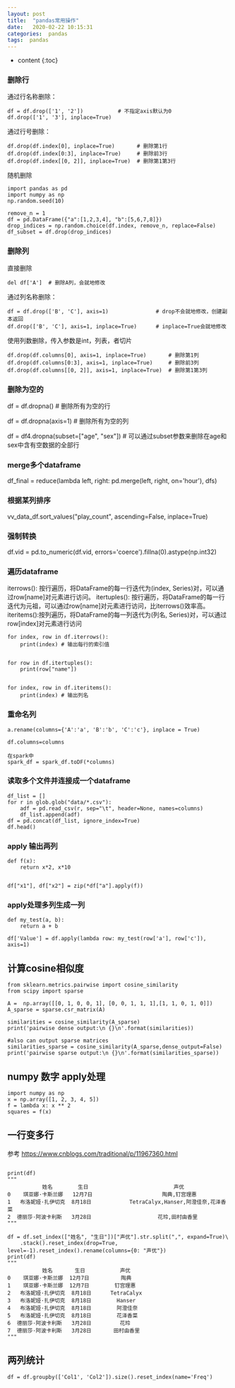 ```yaml
---
layout: post
title:  "pandas常用操作"
date:   2020-02-22 10:15:31
categories:  pandas
tags:  pandas
---
```


* content
{:toc}


### 删除行

通过行名称删除：

```
df = df.drop(['1', '2'])           # 不指定axis默认为0
df.drop(['1', '3'], inplace=True)
```

通过行号删除：

```
df.drop(df.index[0], inplace=True)       # 删除第1行
df.drop(df.index[0:3], inplace=True)     # 删除前3行
df.drop(df.index[[0, 2]], inplace=True)  # 删除第1第3行
```

随机删除

```
import pandas as pd
import numpy as np
np.random.seed(10)

remove_n = 1
df = pd.DataFrame({"a":[1,2,3,4], "b":[5,6,7,8]})
drop_indices = np.random.choice(df.index, remove_n, replace=False)
df_subset = df.drop(drop_indices)
```


### 删除列

直接删除

```
del df['A']  # 删除A列，会就地修改

```

通过列名称删除：

```
df = df.drop(['B', 'C'], axis=1)               # drop不会就地修改，创建副本返回
df.drop(['B', 'C'], axis=1, inplace=True)      # inplace=True会就地修改
```

使用列数删除，传入参数是int，列表，者切片

```
df.drop(df.columns[0], axis=1, inplace=True)       # 删除第1列
df.drop(df.columns[0:3], axis=1, inplace=True)     # 删除前3列
df.drop(df.columns[[0, 2]], axis=1, inplace=True)  # 删除第1第3列
```


### 删除为空的

df = df.dropna()  # 删除所有为空的行

df = df.dropna(axis=1)  # 删除所有为空的列

df = df4.dropna(subset=["age", "sex"])  # 可以通过subset参数来删除在age和sex中含有空数据的全部行


### merge多个dataframe

df_final = reduce(lambda left, right: pd.merge(left, right, on='hour'), dfs)


### 根据某列排序

vv_data_df.sort_values("play_count", ascending=False, inplace=True)


### 强制转换

df.vid = pd.to_numeric(df.vid, errors='coerce').fillna(0).astype(np.int32)


### 遍历dataframe

iterrows(): 按行遍历，将DataFrame的每一行迭代为(index, Series)对，可以通过row[name]对元素进行访问。
itertuples(): 按行遍历，将DataFrame的每一行迭代为元祖，可以通过row[name]对元素进行访问，比iterrows()效率高。
iteritems():按列遍历，将DataFrame的每一列迭代为(列名, Series)对，可以通过row[index]对元素进行访问

```
for index, row in df.iterrows():
    print(index) # 输出每行的索引值


for row in df.itertuples():
    print(row["name"])


for index, row in df.iteritems():
    print(index) # 输出列名
```

### 重命名列

```
a.rename(columns={'A':'a', 'B':'b', 'C':'c'}, inplace = True)

df.columns=columns

在spark中
spark_df = spark_df.toDF(*columns)

```


### 读取多个文件并连接成一个dataframe

```
df_list = []
for r in glob.glob("data/*.csv"):
    adf = pd.read_csv(r, sep="\t", header=None, names=columns)
    df_list.append(adf)
df = pd.concat(df_list, ignore_index=True)
df.head()

```


### apply 输出两列

```
def f(x):
    return x*2, x*10


df["x1"], df["x2"] = zip(*df["a"].apply(f))
```

### apply处理多列生成一列

```
def my_test(a, b):
    return a + b

df['Value'] = df.apply(lambda row: my_test(row['a'], row['c']), axis=1)
```


## 计算cosine相似度

```
from sklearn.metrics.pairwise import cosine_similarity
from scipy import sparse

A =  np.array([[0, 1, 0, 0, 1], [0, 0, 1, 1, 1],[1, 1, 0, 1, 0]])
A_sparse = sparse.csr_matrix(A)

similarities = cosine_similarity(A_sparse)
print('pairwise dense output:\n {}\n'.format(similarities))

#also can output sparse matrices
similarities_sparse = cosine_similarity(A_sparse,dense_output=False)
print('pairwise sparse output:\n {}\n'.format(similarities_sparse))
```


## numpy 数字 apply处理

```
import numpy as np
x = np.array([1, 2, 3, 4, 5])
f = lambda x: x ** 2
squares = f(x)
```


## 一行变多行

参考 https://www.cnblogs.com/traditional/p/11967360.html


```

print(df)
"""
           姓名        生日                           声优
0    琪亚娜·卡斯兰娜   12月7日                      陶典,钉宫理惠
1   布洛妮娅·扎伊切克  8月18日            TetraCalyx,Hanser,阿澄佳奈,花泽香菜
2  德丽莎·阿波卡利斯   3月28日                     花玲,田村由香里
"""

df = df.set_index(["姓名", "生日"])["声优"].str.split(",", expand=True)\
    .stack().reset_index(drop=True, level=-1).reset_index().rename(columns={0: "声优"})
print(df)
"""
           姓名       生日           声优
0    琪亚娜·卡斯兰娜  12月7日          陶典
1    琪亚娜·卡斯兰娜  12月7日        钉宫理惠
2   布洛妮娅·扎伊切克  8月18日      TetraCalyx
3   布洛妮娅·扎伊切克  8月18日        Hanser
4   布洛妮娅·扎伊切克  8月18日        阿澄佳奈
5   布洛妮娅·扎伊切克  8月18日        花泽香菜
6  德丽莎·阿波卡利斯   3月28日         花玲
7  德丽莎·阿波卡利斯   3月28日       田村由香里
"""

```

## 两列统计

```
df = df.groupby(['Col1', 'Col2']).size().reset_index(name='Freq')
```
